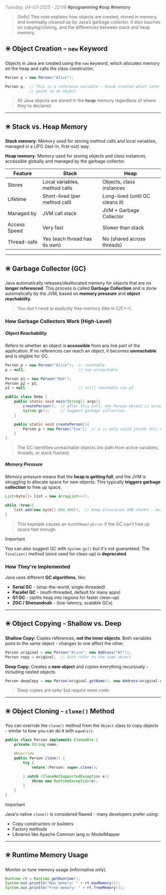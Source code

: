 <font color="#7f7f7f"><em>Tuesday, 04-03-2025 - 22:06</em></font>
#programming #oop #memory 

>[!info] 
>This note explains how objects are created, stored in memory, and eventually cleaned up by Java’s garbage collector. It also touches on copying/cloning, and the differences between stack and heap memory.

## ✳️ Object Creation – `new` Keyword

Objects in Java are created using the `new` keyword, which allocates memory on the heap and calls the class constructor.

```java
Person p = new Person("Alice");
```

```java
Person p;  // This is a reference variable - Stack created which later can
		   // point to an object 
```

> All Java objects are stored in the **heap** memory regardless of where they're declared.

---
## ✳️ Stack vs. Heap Memory

**Stack memory**: Memory used for storing method calls and local variables, managed in a LIFO (last-in, first-out) way.

**Heap memory**: Memory used for storing objects and class instances, accessible globally and managed by the garbage collector.

| Feature      | Stack                         | Heap                            |
| ------------ | ----------------------------- | ------------------------------- |
| Stores       | Local variables, method calls | Objects, class instances        |
| Lifetime     | Short-lived (per method call) | Long-lived (until GC cleans it) |
| Managed by   | JVM call stack                | JVM + Garbage Collector         |
| Access Speed | Very fast                     | Slower than stack               |
| Thread-safe  | Yes (each thread has its own) | No (shared across threads)      |

---
## ✳️ Garbage Collector (GC)

Java automatically releases/deallocated memory for objects that are no **longer referenced**. This process is called **Garbage Collection** and is done automatically by the JVM, based on **memory pressure** and **object reachability**.

>You don't need to explicitly free memory (like in C/C++).

### How Garbage Collectors Work (High-Level)
##### Object Reachability

Refers to whether an object is **accessible** from any live part of the application. If no references can reach an object, it becomes **unreachable** and is eligible for GC.

```java
Person p = new Person("Alice");  // reachable
p = null;                        // now unreachable
```

```java
Person p1 = new Person("Bob");
Person p2 = p1;                  
p1 = null                        // still reachable via p2
```

```java
public class Demo {
	public static void main(String[] args){
		createPerson();  // After this call, the Person object is unreachable 
		System.gc();     // Suggest garbage collection
	}

	public static void createPerson(){
		Person p = new Person("Eve");  // p is only valid inside this method
	}
}
```

> The GC identifies unreachable objects (no path from active variables, threads, or stack frames).

##### Memory Pressure

Memory pressure means that the **heap is getting full**, and the JVM is struggling to allocate space for new objects. This typically **triggers garbage collection** to free up space.

```java
List<byte[]> list = new ArrayList<>();

while (true){
	list.add(new byte[1_000_000]);  // Keep allocation 1MB chunks - OutOfMemory
}
```

> This example causes an `OutOfMemoryError` if the GC can't free up space fast enough.

>[!important]
>You can also suggest GC with `System.gc()` but it's not guaranteed.
>The `finalize()` method (once used for clean-up) is **deprecated**.

### How They're Implemented

Java uses different **GC algorithms**, like:
- **Serial GC** - (stop-the-world, single-threaded)
- **Parallel GC** - (multi-threaded, default for many apps)
- **G1 GC** - (splits heap into regions for faster clean-up)
- **ZGC / Shenandoah** - (low-latency, scalable GCs)

---
## ✳️ Object Copying - Shallow vs. Deep

**Shallow Copy:** Copies references, **not the inner objects**. Both variables point to the same object - changes to one affect the other.

```java
Person original = new Person("Alice", new Address("NY"));
Person copy = original;  // both refer to the same object
```

**Deep Copy:** Creates a **new object** and copies everything recursively - including nested objects.

```java
Person deepCopy = new Person(original.getName(), new Address(original.getAddress().getCity()));
```

>Deep copies are safer but require more code.

---
## ✳️ Object Cloning - `clone()` Method

You can override the `clone()` method from the `Object` class to copy objects - similar to how you can do it with `equals()`.

```java
public class Person implements Cloneable {
	private String name;

	@Override
	public Person clone() {
		try {
			return (Person) super.clone();
			
		} catch (CloneNotSupportedException e){
			throw new RuntimeException(e);
		}
	}
}
```

>[!important]
>Java's native `clone()` is considered flawed - many developers prefer using:
>- Copy constructors or builders
>- Factory methods
>- Libraries like Apache Common lang or ModelMapper

---
## ✳️ Runtime Memory Usage

Monitor or tune memory usage (informative only).

```java
Runtime rt = Runtime.getRuntime();
System.out.println("Max memory: " + rt.maxMemory());
System.out.println("Free memory: " + rt.freeMemory());
```

